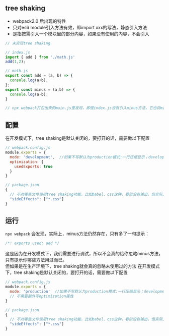 <!-- # tree shaking -->
## tree shaking
* webpack2.0 后出现的特性
* 只对es6 module引入方法有效，即import xxx的写法，静态引入方法
* 是指按需引入一个模块里的部分内容，如果没有使用的内容，不会引入

```js
// 未实现tree shaking

// index.js
import { add } from './math.js'
add(1,2);

// math.js
export const add = (a, b) => {
  console.log(a+b);
};
export const minus = (a,b) => {
  console.log(a-b);
}

// npx webpack打包出来的main.js里发现，即使index.js没有引入minus方法，它也将minus方法打包进去了，这没有必要，所以tree shaking就应运而生了
``` 

## 配置
在开发模式下，tree shaking是默认关闭的，要打开的话，需要做以下配置
```js
// webpack.config.js
module.exports = {
  mode: 'development',  //如果不写默认为production模式:一行压缩显示；development则不压缩
  optimization: {
    usedExports: true
  }
}

// package.json
{
  // 不对哪些文件使用tree shaking功能，比如babel、css这种，看似没有输出，但实际上在用的文件，如果使用tree shaking功能，很有可能出问题
  "sideEffects": ["*.css"]
}
```

## 运行
```npx webpack```
会发现，实际上，minus方法仍然存在，只有多了一句提示：
```js
/*! exports used: add */
```
这是因为在开发模式下，我们需要进行调试，所以不会真的给你忽略minus方法，只有提示你哪些方法用过而已。  
但如果是在生产环境下，tree shaking就会真的忽略未使用过的方法
在开发模式下，tree shaking是默认关闭的，要打开的话，需要做以下配置
```js
// webpack.config.js
module.exports = {
  mode: 'production'  //如果不写默认为production模式:一行压缩显示；development则不压缩
  // 不需要额外写optimization属性
}

// package.json
{
  // 不对哪些文件使用tree shaking功能，比如babel、css这种，看似没有输出，但实际上在用的文件，如果使用tree shaking功能，很有可能出问题
  "sideEffects": ["*.css"]
}
```